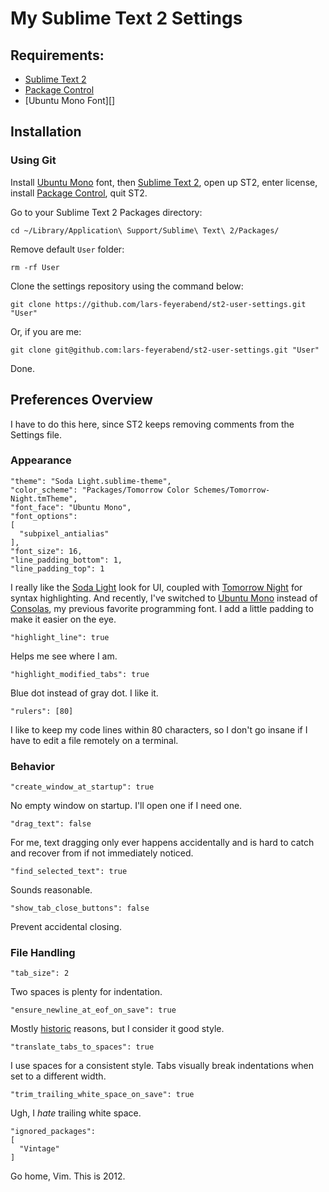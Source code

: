 # My Sublime Text 2 Settings

## Requirements:

- [Sublime Text 2][]
- [Package Control][]
- [Ubuntu Mono Font][]

## Installation

### Using Git

Install [Ubuntu Mono][] font, then [Sublime Text 2][], open up ST2, enter license, install [Package Control][], quit ST2.

Go to your Sublime Text 2 Packages directory:

    cd ~/Library/Application\ Support/Sublime\ Text\ 2/Packages/

Remove default `User` folder:

    rm -rf User

Clone the settings repository using the command below:

    git clone https://github.com/lars-feyerabend/st2-user-settings.git "User"

Or, if you are me:

    git clone git@github.com:lars-feyerabend/st2-user-settings.git "User"

Done.

## Preferences Overview

I have to do this here, since ST2 keeps removing comments from the Settings file.

### Appearance

    "theme": "Soda Light.sublime-theme",
    "color_scheme": "Packages/Tomorrow Color Schemes/Tomorrow-Night.tmTheme",
    "font_face": "Ubuntu Mono",
    "font_options":
    [
      "subpixel_antialias"
    ],
    "font_size": 16,
    "line_padding_bottom": 1,
    "line_padding_top": 1

I really like the [Soda Light][] look for UI, coupled with [Tomorrow Night][]
for syntax highlighting. And recently, I've switched to [Ubuntu Mono][] instead
of [Consolas][], my previous favorite programming font. I add a little padding
to make it easier on the eye.

    "highlight_line": true

Helps me see where I am.

    "highlight_modified_tabs": true

Blue dot instead of gray dot. I like it.

    "rulers": [80]

I like to keep my code lines within 80 characters, so I don't go insane if I
have to edit a file remotely on a terminal.



### Behavior

    "create_window_at_startup": true

No empty window on startup. I'll open one if I need one.

    "drag_text": false

For me, text dragging only ever happens accidentally and is hard to catch and
recover from if not immediately noticed.

    "find_selected_text": true

Sounds reasonable.

    "show_tab_close_buttons": false

Prevent accidental closing.


### File Handling

    "tab_size": 2

Two spaces is plenty for indentation.

    "ensure_newline_at_eof_on_save": true

Mostly [historic][] reasons, but I consider it good style.

    "translate_tabs_to_spaces": true

I use spaces for a consistent style. Tabs visually break indentations when
set to a different width.

    "trim_trailing_white_space_on_save": true

Ugh, I *hate* trailing white space.

    "ignored_packages":
    [
      "Vintage"
    ]

Go home, Vim. This is 2012.

[Sublime Text 2]: http://www.sublimetext.com/
[Package Control]: http://wbond.net/sublime_packages/package_control
[Soda Light]: https://github.com/buymeasoda/soda-theme
[Consolas]: http://www.microsoft.com/en-us/download/details.aspx?id=17879
[Tomorrow Night]: https://github.com/chriskempson/tomorrow-theme
[Ubuntu Mono]: http://font.ubuntu.com/
[historic]: http://stackoverflow.com/questions/729692/why-should-files-end-with-a-newline
